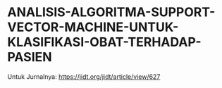 # ANALISIS-ALGORITMA-SUPPORT-VECTOR-MACHINE-UNTUK-KLASIFIKASI-OBAT-TERHADAP-PASIEN
Untuk Jurnalnya: https://jidt.org/jidt/article/view/627

